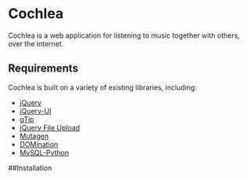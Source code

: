 # Cochlea

Cochlea is a web application for listening to music together with others, over the internet. 

## Requirements
Cochlea is built on a variety of existing libraries, including:
* [jQuery](http://jquery.com)
* [jQuery-UI](http://jqueryui.com)
* [qTip](http://craigsworks.com/projects/qtip)
* [jQuery File Upload](http://aquantum-demo.appspot.com/file-upload)
* [Mutagen](http://code.google.com/p/mutagen)
* [DOMination](https://github.com/MisterRager/DOMination)
* [MySQL-Python](http://mysql-python.sourceforge.net)

##Installation
